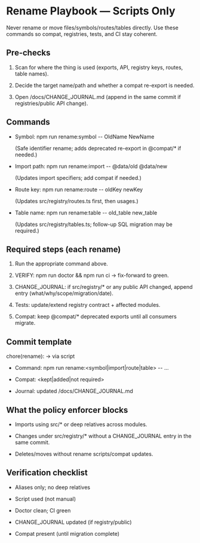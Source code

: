 # Rename Playbook — Scripts Only

Never rename or move files/symbols/routes/tables directly. Use these commands so compat, registries, tests, and CI stay coherent.

## Pre-checks

1) Scan for where the thing is used (exports, API, registry keys, routes, table names).

2) Decide the target name/path and whether a compat re-export is needed.

3) Open /docs/CHANGE_JOURNAL.md (append in the same commit if registries/public API change).

## Commands

- Symbol: npm run rename:symbol -- OldName NewName  

  (Safe identifier rename; adds deprecated re-export in @compat/* if needed.)

- Import path: npm run rename:import -- @data/old @data/new  

  (Updates import specifiers; add compat if needed.)

- Route key: npm run rename:route -- oldKey newKey  

  (Updates src/registry/routes.ts first, then usages.)

- Table name: npm run rename:table -- old_table new_table  

  (Updates src/registry/tables.ts; follow-up SQL migration may be required.)

## Required steps (each rename)

1) Run the appropriate command above.  

2) VERIFY: npm run doctor && npm run ci → fix-forward to green.  

3) CHANGE_JOURNAL: if src/registry/* or any public API changed, append entry (what/why/scope/migration/date).  

4) Tests: update/extend registry contract + affected modules.  

5) Compat: keep @compat/* deprecated exports until all consumers migrate.  

## Commit template

chore(rename): <old> → <new> via script

- Command: npm run rename:<symbol|import|route|table> -- ...

- Compat: <kept|added|not required>

- Journal: updated /docs/CHANGE_JOURNAL.md

## What the policy enforcer blocks

- Imports using src/* or deep relatives across modules.

- Changes under src/registry/* without a CHANGE_JOURNAL entry in the same commit.

- Deletes/moves without rename scripts/compat updates.

## Verification checklist

- Aliases only; no deep relatives

- Script used (not manual)

- Doctor clean; CI green

- CHANGE_JOURNAL updated (if registry/public)

- Compat present (until migration complete)
